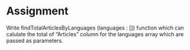 # Assignment
Write findTotalArticlesByLanguages (languages : []) function which can calulate the total of “Articles” column for the languages array which are passed as parameters.
